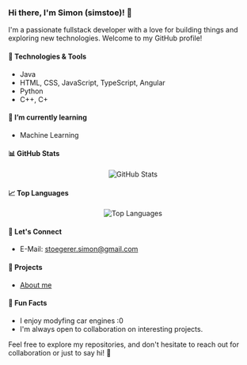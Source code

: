 ### Hi there, I'm Simon (simstoe)! 👋

I'm a passionate fullstack developer with a love for building things and exploring new technologies. Welcome to my GitHub profile!

#### 🔧 Technologies & Tools
- Java
- HTML, CSS, JavaScript, TypeScript, Angular
- Python
- C++, C+

#### 🌱 I’m currently learning
- Machine Learning

#### 📊 GitHub Stats
<div align="center">
  <img src="https://github-readme-stats.vercel.app/api?username=simstoe&show_icons=true&count_private=true&theme=tokyonight" alt="GitHub Stats" />
</div>

#### 📈 Top Languages
<div align="center">
  <img src="https://github-readme-stats.vercel.app/api/top-langs/?username=simstoe&layout=compact&theme=tokyonight" alt="Top Languages" />
</div>

#### 🤝 Let's Connect
- E-Mail: stoegerer.simon@gmail.com


#### 🚀 Projects
- [About me](https://github.com/simstoe/me)
  
#### 🎉 Fun Facts
- I enjoy modyfing car engines :0
- I'm always open to collaboration on interesting projects.

Feel free to explore my repositories, and don't hesitate to reach out for collaboration or just to say hi! 🚀
